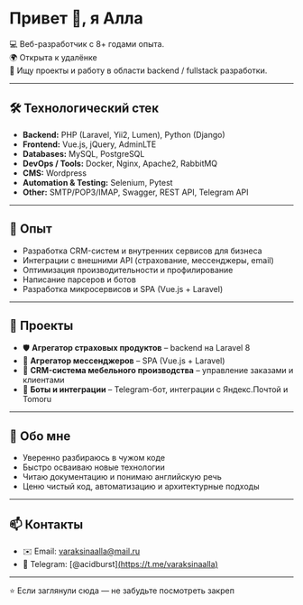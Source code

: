# Привет 👋, я Алла

💻 Веб-разработчик с 8+ годами опыта.  
🌍 Открыта к удалёнке  
🎯 Ищу проекты и работу в области backend / fullstack разработки.  

---

## 🛠️ Технологический стек

- **Backend:** PHP (Laravel, Yii2, Lumen), Python (Django)  
- **Frontend:** Vue.js, jQuery, AdminLTE  
- **Databases:** MySQL, PostgreSQL  
- **DevOps / Tools:** Docker, Nginx, Apache2, RabbitMQ  
- **CMS:** Wordpress  
- **Automation & Testing:** Selenium, Pytest  
- **Other:** SMTP/POP3/IMAP, Swagger, REST API, Telegram API  

---

## 📌 Опыт

- Разработка CRM-систем и внутренних сервисов для бизнеса  
- Интеграции с внешними API (страхование, мессенджеры, email)  
- Оптимизация производительности и профилирование  
- Написание парсеров и ботов  
- Разработка микросервисов и SPA (Vue.js + Laravel)  

---

## 🚀 Проекты

- 🛡️ **Агрегатор страховых продуктов** – backend на Laravel 8  
- 💬 **Агрегатор мессенджеров** – SPA (Vue.js + Laravel)  
- 📑 **CRM-система мебельного производства** – управление заказами и клиентами  
- 🤖 **Боты и интеграции** – Telegram-бот, интеграции с Яндекс.Почтой и Tomoru  

---

## 📖 Обо мне

- Уверенно разбираюсь в чужом коде  
- Быстро осваиваю новые технологии  
- Читаю документацию и понимаю английскую речь  
- Ценю чистый код, автоматизацию и архитектурные подходы  

---

## 📫 Контакты  

- ✉️ Email: [varaksinaalla@mail.ru](mailto:varaksinaalla@mail.ru)  
- 📱 Telegram: [@acidburst][(https://t.me/varaksinaalla)](https://t.me/acidburst)

---
⭐️ Если заглянули сюда — не забудьте посмотреть закреп
